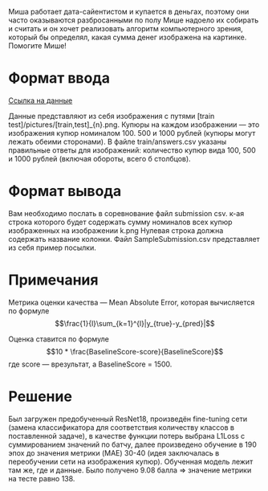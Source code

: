 Миша работает дата-сайентистом и купается в деньгах, поэтому они часто оказываются разбросанными по полу Мише надоело их собирать и считать и он хочет реализовать алгоритм компьютерного зрения, который бы определял, какая сумма денег изображена на картинке. Помогите Мише!

# Формат ввода
[Ссылка на данные](https://drive.google.com/drive/folders/1k2HYYlunkUhflJXCFkBiAKaNpdu4xqFJ?usp=sharing)

Данные представляют из себя изображения с путями \[train test\]\/pictures\/\[train,test\]\_\{n\}.png. Купюры на каждом изображении — это изображения купюр номиналом 100. 500 и 1000 рублей (купюры могут лежать обеими сторонами). В файле train/answers.csv указаны правильные ответы для изображений: количество купюр вида 100, 500 и 1000 рублей (включая обороты, всего б столбцов).

# Формат вывода
Вам необходимо послать в соревнование файл submission csv. к-ая строка которого будет содержать сумму номиналов всех купюр изображенных на изображении k.png Нулевая строка должна содержать название колонки. Файл SampleSubmission.csv представляет из себя пример посылки.

# Примечания
Метрика оценки качества — Mean Absolute Error, которая вычисляется по формуле
$$\frac{1}{l}\sum_{k=1}^{l}|y_{true}-y_{pred}|$$

Оценка ставится по формуле
$$10 * \frac{BaselineScore-score}{BaselineScore}$$
где score — врезультат, a BaselineScore = 1500.

# Решение
Был загружен предобученный ResNet18, произведён fine-tuning сети (замена классификатора для соответствия количеству классов в поставленной задаче), в качестве функции потерь выбрана L1Loss с суммированием значений по батчу, далее произведено обучение в 190 эпох до значения метрики (MAE) 30-40 (идея заключалась в переобучении сети на изображения купюр). Обученная модель лежит там же, где и данные.
Было получено 9.08 балла => значение метрики на тесте равно 138.
